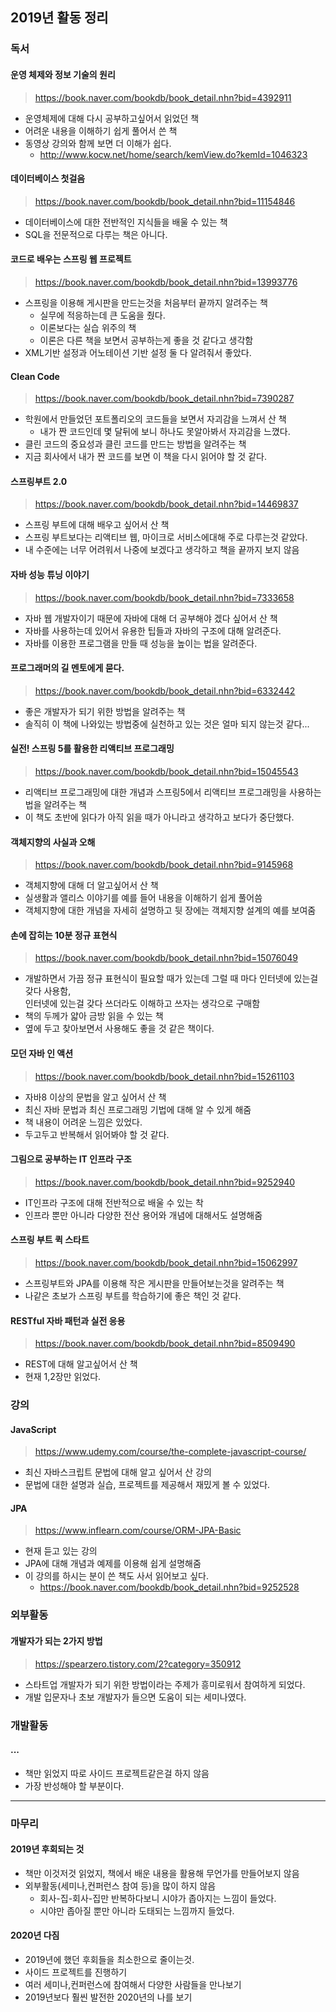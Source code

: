 ## 2019년 활동 정리

### 독서
#### 운영 체제와 정보 기술의 원리
> https://book.naver.com/bookdb/book_detail.nhn?bid=4392911

- 운영체제에 대해 다시 공부하고싶어서 읽었던 책
- 어려운 내용을 이해하기 쉽게 풀어서 쓴 책
- 동영상 강의와 함께 보면 더 이해가 쉽다.
    - http://www.kocw.net/home/search/kemView.do?kemId=1046323

#### 데이터베이스 첫걸음
> https://book.naver.com/bookdb/book_detail.nhn?bid=11154846

- 데이터베이스에 대한 전반적인 지식들을 배울 수 있는 책
- SQL을 전문적으로 다루는 책은 아니다.

#### 코드로 배우는 스프링 웹 프로젝트 
> https://book.naver.com/bookdb/book_detail.nhn?bid=13993776

- 스프링을 이용해 게시판을 만드는것을 처음부터 끝까지 알려주는 책
    - 실무에 적응하는데 큰 도움을 줬다.
    - 이론보다는 실습 위주의 책
    - 이론은 다른 책을 보면서 공부하는게 좋을 것 같다고 생각함
- XML기반 설정과 어노테이션 기반 설정 둘 다 알려줘서 좋았다.

#### Clean Code
> https://book.naver.com/bookdb/book_detail.nhn?bid=7390287

- 학원에서 만들었던 포트폴리오의 코드들을 보면서 자괴감을 느껴서 산 책
    - 내가 짠 코드인데 몇 달뒤에 보니 하나도 못알아봐서 자괴감을 느꼈다.
- 클린 코드의 중요성과 클린 코드를 만드는 방법을 알려주는 책
- 지금 회사에서 내가 짠 코드를 보면 이 책을 다시 읽어야 할 것 같다. 

#### 스프링부트 2.0
> https://book.naver.com/bookdb/book_detail.nhn?bid=14469837

- 스프링 부트에 대해 배우고 싶어서 산 책
- 스프링 부트보다는 리액티브 웹, 마이크로 서비스에대해 주로 다루는것 같았다.
- 내 수준에는 너무 어려워서 나중에 보겠다고 생각하고 책을 끝까지 보지 않음 

#### 자바 성능 튜닝 이야기
> https://book.naver.com/bookdb/book_detail.nhn?bid=7333658

- 자바 웹 개발자이기 때문에 자바에 대해 더 공부해야 겠다 싶어서 산 책
- 자바를 사용하는데 있어서 유용한 팁들과 자바의 구조에 대해 알려준다.
- 자바를 이용한 프로그램을 만들 때 성능을 높이는 법을 알려준다.

#### 프로그래머의 길 멘토에게 묻다.
> https://book.naver.com/bookdb/book_detail.nhn?bid=6332442

- 좋은 개발자가 되기 위한 방법을 알려주는 책
- 솔직히 이 책에 나와있는 방법중에 실천하고 있는 것은 얼마 되지 않는것 같다...

#### 실전! 스프링 5를 활용한 리액티브 프로그래밍 
> https://book.naver.com/bookdb/book_detail.nhn?bid=15045543

- 리액티브 프로그래밍에 대한 개념과 스프링5에서 리액티브 프로그래밍을 사용하는법을 알려주는 책
- 이 책도 초반에 읽다가 아직 읽을 때가 아니라고 생각하고 보다가 중단했다.

#### 객체지향의 사실과 오해
> https://book.naver.com/bookdb/book_detail.nhn?bid=9145968

- 객체지향에 대해 더 알고싶어서 산 책
- 실생활과 앨리스 이야기를 예를 들어 내용을 이해하기 쉽게 풀어씀
- 객체지향에 대한 개념을 자세히 설명하고 뒷 장에는 객체지향 설계의 예를 보여줌

#### 손에 잡히는 10분 정규 표현식
> https://book.naver.com/bookdb/book_detail.nhn?bid=15076049

- 개발하면서 가끔 정규 표현식이 필요할 때가 있는데 그럴 때 마다 인터넷에 있는걸 갖다 사용함,<br> 인터넷에 있는걸 갖다 쓰더라도 이해하고 쓰자는 생각으로 구매함
- 책의 두께가 얇아 금방 읽을 수 있는 책
- 옆에 두고 찾아보면서 사용해도 좋을 것 같은 책이다. 

#### 모던 자바 인 액션
> https://book.naver.com/bookdb/book_detail.nhn?bid=15261103

- 자바8 이상의 문법을 알고 싶어서 산 책
- 최신 자바 문법과 최신 프로그래밍 기법에 대해 알 수 있게 해줌
- 책 내용이 어려운 느낌은 있었다.
- 두고두고 반복해서 읽어봐야 할 것 같다.

#### 그림으로 공부하는 IT 인프라 구조
> https://book.naver.com/bookdb/book_detail.nhn?bid=9252940

- IT인프라 구조에 대해 전반적으로 배울 수 있는 착
- 인프라 뿐만 아니라 다양한 전산 용어와 개념에 대해서도 설명해줌

#### 스프링 부트 퀵 스타트
> https://book.naver.com/bookdb/book_detail.nhn?bid=15062997

- 스프링부트와 JPA를 이용해 작은 게시판을 만들어보는것을 알려주는 책
- 나같은 초보가 스프링 부트를 학습하기에 좋은 책인 것 같다.

#### RESTful 자바 패턴과 실전 응용
> https://book.naver.com/bookdb/book_detail.nhn?bid=8509490

- REST에 대해 알고싶어서 산 책
- 현재 1,2장만 읽었다.

### 강의

#### JavaScript
> https://www.udemy.com/course/the-complete-javascript-course/

- 최신 자바스크립트 문법에 대해 알고 싶어서 산 강의
- 문법에 대한 설명과 실습, 프로젝트를 제공해서 재밌게 볼 수 있었다.

#### JPA
> https://www.inflearn.com/course/ORM-JPA-Basic

- 현재 듣고 있는 강의
- JPA에 대해 개념과 예제를 이용해 쉽게 설명해줌
- 이 강의를 하시는 분이 쓴 책도 사서 읽어보고 싶다.
    - https://book.naver.com/bookdb/book_detail.nhn?bid=9252528

### 외부활동

#### 개발자가 되는 2가지 방법
> https://spearzero.tistory.com/2?category=350912

- 스타트업 개발자가 되기 위한 방법이라는 주제가 흥미로워서 참여하게 되었다.
- 개발 입문자나 초보 개발자가 들으면 도움이 되는 세미나였다.

### 개발활동

#### ...
- 책만 읽었지 따로 사이드 프로젝트같은걸 하지 않음
- 가장 반성해야 할 부분이다.

<hr>

### 마무리

#### 2019년 후회되는 것
- 책만 이것저것 읽었지, 책에서 배운 내용을 활용해 무언가를 만들어보지 않음
- 외부활동(세미나,컨퍼런스 참여 등)을 많이 하지 않음
    - 회사-집-회사-집만 반복하다보니 시야가 좁아지는 느낌이 들었다.
    - 시야만 좁아질 뿐만 아니라 도태되는 느낌까지 들었다.

#### 2020년 다짐
- 2019년에 했던 후회들을 최소한으로 줄이는것.
- 사이드 프로젝트를 진행하기
- 여러 세미나,컨퍼런스에 참여해서 다양한 사람들을 만나보기
- 2019년보다 훨씬 발전한 2020년의 나를 보기
